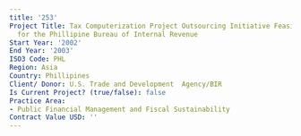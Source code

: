 ```yaml
---
title: '253'
Project Title: Tax Computerization Project Outsourcing Initiative Feasibility Study
  for the Phillipine Bureau of Internal Revenue
Start Year: '2002'
End Year: '2003'
ISO3 Code: PHL
Region: Asia
Country: Phillipines
Client/ Donor: U.S. Trade and Development  Agency/BIR
Is Current Project? (true/false): false
Practice Area:
- Public Financial Management and Fiscal Sustainability
Contract Value USD: ''
---
```



